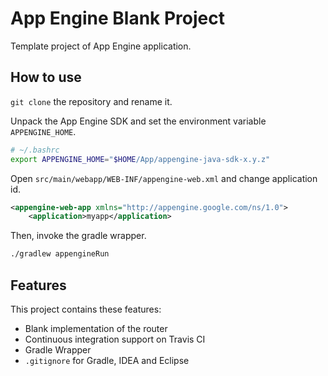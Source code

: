 App Engine Blank Project
========================

Template project of App Engine application.


How to use
----------

`git clone` the repository and rename it.

Unpack the App Engine SDK and set the environment variable `APPENGINE_HOME`.

```bash
# ~/.bashrc
export APPENGINE_HOME="$HOME/App/appengine-java-sdk-x.y.z"
```

Open `src/main/webapp/WEB-INF/appengine-web.xml` and change application id.

```xml
<appengine-web-app xmlns="http://appengine.google.com/ns/1.0">
    <application>myapp</application>
```

Then, invoke the gradle wrapper.

```bash
./gradlew appengineRun
```


Features
--------

This project contains these features:

  * Blank implementation of the router
  * Continuous integration support on Travis CI
  * Gradle Wrapper
  * `.gitignore` for Gradle, IDEA and Eclipse

